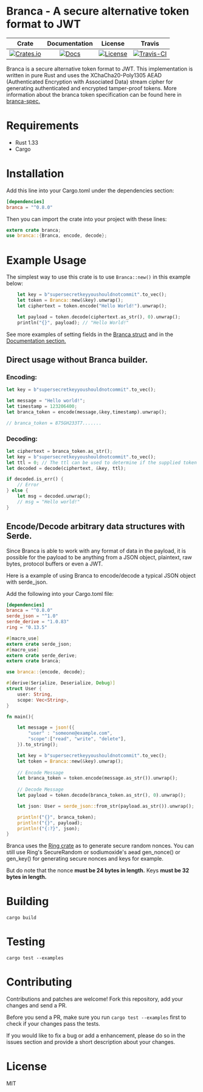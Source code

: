 # Branca - A secure alternative token format to JWT

|Crate|Documentation|License|Travis
|:---:|:-----------:|:-----------:|:-----------:|
|[![Crates.io][crates-badge]][crates-url]|[![Docs][doc-badge]][doc-url]|[![License][license-badge]][license-url]|[![Travis-CI][travis-badge]][travis-url]

[crates-badge]: https://img.shields.io/crates/v/branca.svg
[crates-url]: https://crates.io/crates/branca
[doc-badge]: https://docs.rs/branca/badge.svg
[doc-url]: https://docs.rs/branca
[license-badge]: https://img.shields.io/badge/License-MIT-brightgreen.svg
[license-url]: https://github.com/return/branca/blob/master/LICENSE
[travis-badge]: https://api.travis-ci.org/return/branca.svg?branch=master
[travis-url]: https://travis-ci.org/return/branca

Branca is a secure alternative token format to JWT. This implementation is written in pure Rust and uses the XChaCha20-Poly1305 AEAD (Authenticated Encryption with Associated Data) stream cipher for generating authenticated and encrypted tamper-proof tokens. More information about the branca token specification can be found here in [branca-spec.](https://github.com/tuupola/branca-spec/blob/master/README.md)

# Requirements

* Rust 1.33
* Cargo

# Installation

Add this line into your Cargo.toml under the dependencies section:

```toml
[dependencies]
branca = "^0.8.0"
```

Then you can import the crate into your project with these lines:
```rust
extern crate branca;
use branca::{Branca, encode, decode};
```

# Example Usage

The simplest way to use this crate is to use `Branca::new()` in this example below:

```rust
    let key = b"supersecretkeyyoushouldnotcommit".to_vec();
    let token = Branca::new(&key).unwrap();
    let ciphertext = token.encode("Hello World!").unwrap();

    let payload = token.decode(ciphertext.as_str(), 0).unwrap();
    println("{}", payload); // "Hello World!"
```

See more examples of setting fields in the [Branca struct](https://docs.rs/branca/) and in the [Documentation section.](https://docs.rs/branca/0.8.0/branca/struct.Branca.html)

## Direct usage without Branca builder.
### Encoding:
```rust
let key = b"supersecretkeyyoushouldnotcommit".to_vec();

let message = "Hello world!";
let timestamp = 123206400;
let branca_token = encode(message,&key,timestamp).unwrap();

// branca_token = 875GH233T7.......
```

### Decoding:
```rust
let ciphertext = branca_token.as_str();
let key = b"supersecretkeyyoushouldnotcommit".to_vec();
let ttl = 0; // The ttl can be used to determine if the supplied token has expired or not.
let decoded = decode(ciphertext, &key, ttl);

if decoded.is_err() {
    // Error
} else {
    let msg = decoded.unwrap(); 
    // msg = "Hello world!"
}
```

## Encode/Decode arbitrary data structures with Serde.
Since Branca is able to work with any format of data in the payload, it is possible for the payload to be anything from a JSON object, plaintext, raw bytes, protocol buffers or even a JWT.

Here is a example of using Branca to encode/decode a typical JSON object with serde_json.

Add the following into your Cargo.toml file:
```toml
[dependencies]
branca = "^0.8.0"
serde_json = "^1.0"
serde_derive = "1.0.83"
ring = "0.13.5"
```

```rust
#[macro_use]
extern crate serde_json;
#[macro_use]
extern crate serde_derive;
extern crate branca;

use branca::{encode, decode};

#[derive(Serialize, Deserialize, Debug)]
struct User {
    user: String,
    scope: Vec<String>,
}

fn main(){

    let message = json!({
        "user" : "someone@example.com",
        "scope":["read", "write", "delete"],
    }).to_string();

    let key = b"supersecretkeyyoushouldnotcommit".to_vec();
    let token = Branca::new(&key).unwrap();
    
    // Encode Message
    let branca_token = token.encode(message.as_str()).unwrap();
    
    // Decode Message
    let payload = token.decode(branca_token.as_str(), 0).unwrap();

    let json: User = serde_json::from_str(payload.as_str()).unwrap();

    println!("{}", branca_token);
    println!("{}", payload);
    println!("{:?}", json);
}
```

Branca uses the [Ring crate](https://github.com/briansmith/ring) as to generate secure random nonces. You can still use Ring's SecureRandom or sodiumoxide's aead gen_nonce() or gen_key() for generating secure nonces and keys for example. 

But do note that the nonce **must be 24 bytes in length.** Keys **must be 32 bytes in length.**

# Building
`cargo build`

# Testing
`cargo test --examples`

# Contributing
Contributions and patches are welcome! Fork this repository, add your changes and send a PR.

Before you send a PR, make sure you run `cargo test --examples` first to check if your changes pass the tests.

If you would like to fix a bug or add a enhancement, please do so in the issues section and provide a short description about your changes.

# License
MIT